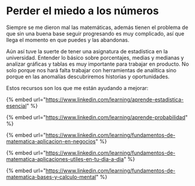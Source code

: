 # Perder el miedo a los números

Siempre se me dieron mal las matemáticas, además tienen el problema de que sin una buena base seguir progresando es muy complicado, así que llega el momento en que puedes y las abandonas.

Aún así tuve la suerte de tener una asignatura de estadística en la universidad. Entender lo básico sobre porcentajes, medias y medianas y analizar gráficas y tablas es muy importante para trabajar en producto. No solo porque nos hará falta trabajar con herramientas de analítica sino porque en las anomalías descubriremos historias y oportunidades.

Estos recursos son los que me están ayudando a mejorar:

{% embed url="https://www.linkedin.com/learning/aprende-estadistica-esencial" %}

{% embed url="https://www.linkedin.com/learning/aprende-probabilidad" %}

{% embed url="https://www.linkedin.com/learning/fundamentos-de-matematica-aplicacion-en-negocios" %}

{% embed url="https://www.linkedin.com/learning/fundamentos-de-matematica-aplicaciones-utiles-en-tu-dia-a-dia" %}

{% embed url="https://www.linkedin.com/learning/fundamentos-de-matematica-bases-y-calculo-mental" %}

